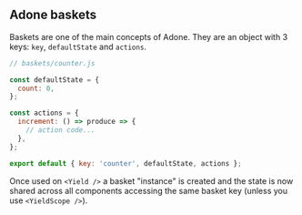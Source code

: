 ## Adone baskets

Baskets are one of the main concepts of Adone. They are an object with 3 keys: `key`, `defaultState` and `actions`.

```js
// baskets/counter.js

const defaultState = {
  count: 0,
};

const actions = {
  increment: () => produce => {
    // action code...
  },
};

export default { key: 'counter', defaultState, actions };
```

Once used on `<Yield />` a basket "instance" is created and the state is now shared across all components accessing the same basket key (unless you use `<YieldScope />`).
